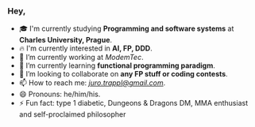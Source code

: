 ### Hey, 

- 🎓 I'm currently studying **Programming and software systems** at **Charles University, Prague**.
- 🔥 I'm currently interested in **AI, FP, DDD**.
- 🔭 I’m currently working at *ModemTec*.
- 🌱 I’m currently learning **functional programming paradigm**.
- 👯 I’m looking to collaborate on **any FP stuff or coding contests**.
- 📫 How to reach me: *juro.trappl@gmail.com*.
- 😄 Pronouns: he/him/his.
- ⚡ Fun fact: type 1 diabetic, Dungeons & Dragons DM, MMA enthusiast and self-proclaimed philosopher
